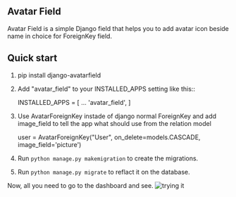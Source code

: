 ## Avatar Field
Avatar Field is a simple Django field that helps you to add avatar icon beside name in choice for ForeignKey field.

  
Quick start
-----------

 1. pip install django-avatarfield

 2. Add "avatar_field" to your INSTALLED_APPS setting like this::

    INSTALLED_APPS = [
    ...
    'avatar_field',
    ]

 3. Use AvatarForeignKey instade of django normal ForeignKey and add image_field to tell the app what should use from the relation model 

    user = AvatarForeignKey("User", on_delete=models.CASCADE, image_field='picture')

 4. Run `python manage.py makemigration` to create the migrations.
 5. Run `python manage.py migrate` to reflact it on the database.

Now, all you need to go to the dashboard and see.
![trying it](https://im7.ezgif.com/tmp/ezgif-7-e1f58bb62755.gif)